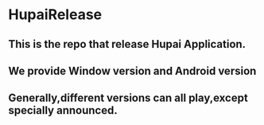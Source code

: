 # HupaiRelease
## This is the repo that release Hupai Application.
## We provide Window version and Android version
## Generally,different versions can all play,except specially announced.
